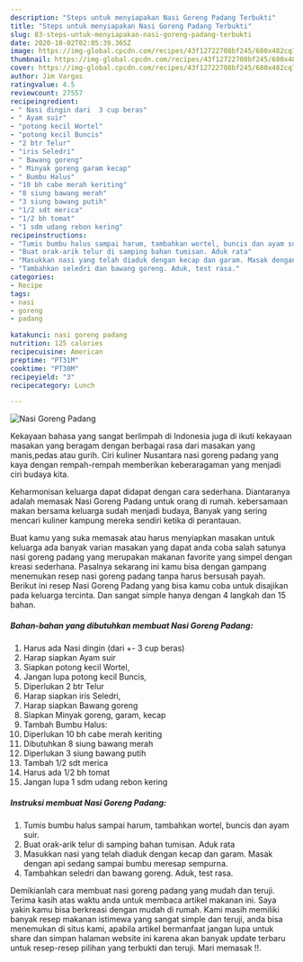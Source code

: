 ```yaml
---
description: "Steps untuk menyiapakan Nasi Goreng Padang Terbukti"
title: "Steps untuk menyiapakan Nasi Goreng Padang Terbukti"
slug: 83-steps-untuk-menyiapakan-nasi-goreng-padang-terbukti
date: 2020-10-02T02:05:39.365Z
image: https://img-global.cpcdn.com/recipes/43f12722708bf245/680x482cq70/nasi-goreng-padang-foto-resep-utama.jpg
thumbnail: https://img-global.cpcdn.com/recipes/43f12722708bf245/680x482cq70/nasi-goreng-padang-foto-resep-utama.jpg
cover: https://img-global.cpcdn.com/recipes/43f12722708bf245/680x482cq70/nasi-goreng-padang-foto-resep-utama.jpg
author: Jim Vargas
ratingvalue: 4.5
reviewcount: 27557
recipeingredient:
- " Nasi dingin dari  3 cup beras"
- " Ayam suir"
- "potong kecil Wortel"
- "potong kecil Buncis"
- "2 btr Telur"
- "iris Seledri"
- " Bawang goreng"
- " Minyak goreng garam kecap"
- " Bumbu Halus"
- "10 bh cabe merah keriting"
- "8 siung bawang merah"
- "3 siung bawang putih"
- "1/2 sdt merica"
- "1/2 bh tomat"
- "1 sdm udang rebon kering"
recipeinstructions:
- "Tumis bumbu halus sampai harum, tambahkan wortel, buncis dan ayam suir."
- "Buat orak-arik telur di samping bahan tumisan. Aduk rata"
- "Masukkan nasi yang telah diaduk dengan kecap dan garam. Masak dengan api sedang sampai bumbu meresap sempurna."
- "Tambahkan seledri dan bawang goreng. Aduk, test rasa."
categories:
- Recipe
tags:
- nasi
- goreng
- padang

katakunci: nasi goreng padang 
nutrition: 125 calories
recipecuisine: American
preptime: "PT31M"
cooktime: "PT30M"
recipeyield: "3"
recipecategory: Lunch

---
```



![Nasi Goreng Padang](https://img-global.cpcdn.com/recipes/43f12722708bf245/680x482cq70/nasi-goreng-padang-foto-resep-utama.jpg)

Kekayaan bahasa yang sangat berlimpah di Indonesia juga di ikuti kekayaan masakan yang beragam dengan berbagai rasa dari masakan yang manis,pedas atau gurih. Ciri kuliner Nusantara nasi goreng padang yang kaya dengan rempah-rempah memberikan keberaragaman yang menjadi ciri budaya kita.




Keharmonisan keluarga dapat didapat dengan cara sederhana. Diantaranya adalah memasak Nasi Goreng Padang untuk orang di rumah. kebersamaan makan bersama keluarga sudah menjadi budaya, Banyak yang sering mencari kuliner kampung mereka sendiri ketika di perantauan.

Buat kamu yang suka memasak atau harus menyiapkan masakan untuk keluarga ada banyak varian masakan yang dapat anda coba salah satunya nasi goreng padang yang merupakan makanan favorite yang simpel dengan kreasi sederhana. Pasalnya sekarang ini kamu bisa dengan gampang menemukan resep nasi goreng padang tanpa harus bersusah payah.
Berikut ini resep Nasi Goreng Padang yang bisa kamu coba untuk disajikan pada keluarga tercinta. Dan sangat simple hanya dengan 4 langkah dan 15 bahan.


<!--inarticleads1-->

##### Bahan-bahan yang dibutuhkan membuat Nasi Goreng Padang:

1. Harus ada  Nasi dingin (dari +- 3 cup beras)
1. Harap siapkan  Ayam suir
1. Siapkan potong kecil Wortel,
1. Jangan lupa potong kecil Buncis,
1. Diperlukan 2 btr Telur
1. Harap siapkan iris Seledri,
1. Harap siapkan  Bawang goreng
1. Siapkan  Minyak goreng, garam, kecap
1. Tambah  Bumbu Halus:
1. Diperlukan 10 bh cabe merah keriting
1. Dibutuhkan 8 siung bawang merah
1. Diperlukan 3 siung bawang putih
1. Tambah 1/2 sdt merica
1. Harus ada 1/2 bh tomat
1. Jangan lupa 1 sdm udang rebon kering




<!--inarticleads2-->

##### Instruksi membuat  Nasi Goreng Padang:

1. Tumis bumbu halus sampai harum, tambahkan wortel, buncis dan ayam suir.
1. Buat orak-arik telur di samping bahan tumisan. Aduk rata
1. Masukkan nasi yang telah diaduk dengan kecap dan garam. Masak dengan api sedang sampai bumbu meresap sempurna.
1. Tambahkan seledri dan bawang goreng. Aduk, test rasa.




Demikianlah cara membuat nasi goreng padang yang mudah dan teruji. Terima kasih atas waktu anda untuk membaca artikel makanan ini. Saya yakin kamu bisa berkreasi dengan mudah di rumah. Kami masih memiliki banyak resep makanan istimewa yang sangat simple dan teruji, anda bisa menemukan di situs kami, apabila artikel bermanfaat jangan lupa untuk share dan simpan halaman website ini karena akan banyak update terbaru untuk resep-resep pilihan yang terbukti dan teruji. Mari memasak !!. 
